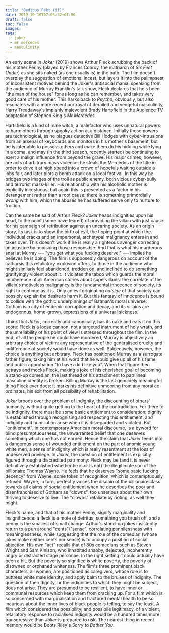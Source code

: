 ```yaml
---
title: "Oedipus Rekt (ii)"
date: 2019-10-10T07:08:32+01:00
draft: false
toc: false
images:
tags:
  - joker
  - mr mercedes
  - masculinity
---
```

An early scene in _Joker_ (2019) shows Arthur Fleck scrubbing the back of his mother Penny (played by Frances Conroy, the matriarch of _Six Feet Under_) as she sits naked (as one usually is) in the bath. The film doesn't overplay the suggestion of emotional incest, but layers it into the palimpsest of inconsistent motives behind the Joker's antisocial mania: speaking from the audience of Murray Franklin's talk show, Fleck declares that he's been "the man of the house" for as long as he can remember, and takes very good care of his mother. This harks back to _Psycho_, obviously, but also resonates with a more recent portrayal of derailed and vengeful masculinity, Harry Treadaway's impishly malevolent Brady Hartsfield in the Audience TV adaptation of Stephen King's _Mr Mercedes_.

Hartsfield is a kind of male witch, a malefactor who uses unnatural powers to harm others through spooky action at a distance. Initially those powers are technological, as he plagues detective Bill Hodges with cyber-intrusions from an arsenal of keyboards and monitors in his mother's basement, but he is later able to possess others and make them do his bidding while lying in a coma, and may (in the third season, recently started) be continuing to exert a malign influence from beyond the grave. His major crimes, however, are acts of arbitrary mass violence: he steals the Mercedes of the title in order to drive it at high speed into a crowd of hopefuls waiting outside a jobs fair, and later plots a bomb attack on a local festival. In this way he bridges two images of the troll as public enemy, both vicious cyber-bully and terrorist mass-killer. His relationship with his alcoholic mother is explicitly incestuous, but again this is presented as a factor in his derangement rather than a root cause: there is something primordially _wrong_ with him, which the abuses he has suffered serve only to nurture to fruition.

Can the same be said of Arthur Fleck? _Joker_ heaps indignities upon his head, to the point (some have feared) of providing the villain with just cause for his campaign of retribution against an uncaring society. As an origin story, its task is to show the birth of evil, the tipping point at which the individual cracks and an impersonal, archetypal malignancy enters in and takes over. This doesn't work if he is really a righteous avenger correcting an injustice by punishing those responsible. And that is what his murderous snarl at Murray --- "you get what you fucking deserve!" --- implies he believes he is doing. The film is supposedly dangerous on account of the catharsis this retaliatory explosion offers, to those in the audience who might similarly feel abandoned, trodden on, and inclined to do something gratifyingly violent about it. It violates the taboo which guards the moral incoherence of all American stories about supervillains: the correlate of the villain's motiveless malignancy is the fundamental innocence of society, its right to continue as it is. Only an evil originating _outside_ of that society can possibly explain the desire to harm it. But this fantasy of innocence is bound to collide with the gothic underpinnings of Batman's moral universe: Gotham is a city of endemic corruption and decay, and its villains are endogenous, home-grown, expressions of a universal sickness.

I think that _Joker_, correctly and canonically, has its cake and eats it on this score: Fleck is a loose cannon, not a targeted instrument of holy wrath, and the unreliability of his point of view is stressed throughout the film. In the end, of all the people he could have murdered, Murray is objectively an arbitrary choice of victim: any representative of the generalised cruelty and indifference of society would have done as well. Subjectively, however, the choice is anything but arbitrary. Fleck has positioned Murray as a surrogate father figure, taking him at his word that he would give up all of his fame and public approbation "to have a kid like you". When that figure then betrays and mocks Fleck, making a joke of his cherished goal of becoming a stand-up comedian, the last thread of his attachment to patrilineal masculine identity is broken. Killing Murray is the last genuinely meaningful thing Fleck ever does: it marks his definitive unmooring from any moral co-ordinates, his exit from all possibility of rehabilitation.

_Joker_ broods over the problem of indignity, the discounting of others' humanity, without quite getting to the heart of the contradiction. For there to be indignity, there must be some basic entitlement to consideration: dignity is established through recognising and respecting this entitlement, and indignity and humiliation arise when it is disregarded and violated. But "entitlement", in contemporary American moral discourse, is a byword for blind presumptuousness, the unwarranted belief that one deserves something which one has not earned. Hence the claim that _Joker_ feeds into a dangerous sense of wounded entitlement on the part of anomic young white men, a sense of indignity which is really resentment at the loss of undeserved privilege. In _Joker_, the question of entitlement is explicitly figured through a discredited patrimony: Fleck may be (and it is never definitively established whether he is or is not) the illegitimate son of the billionaire Thomas Wayne. He feels that he deserves "some basic fucking decency" from Wayne, some token of recognition, which is contemptuously refused. Wayne, in turn, perfectly voices the disdain of the billionaire class towards all claims of social entitlement when he describes the poor and disenfranchised of Gotham as "clowns", too unserious about their own thriving to deserve to live. The "clowns" retaliate by rioting, as well they might.

Fleck's name, and that of his mother Penny, signify marginality and insignificence: a fleck is a mote of detritus, something you brush off, and a penny is the smallest of small change. Arthur's stand-up jokes insistently return to a pun around "cents"/"sense", correlating pennilessness with meaninglessness, while suggesting that the role of the comedian (whose jokes make neither cents nor sense) is to occupy a position of social abjection. His own "act" recalls that of 80s comedians such as Steven Wright and Sam Kinison, who inhabited shabby, dejected, incoherently angry or distracted stage personae. In the right setting it could actually have been a hit. But the poverty so signified is white poverty, the poverty of disowned or orphaned whiteness. The film's three prominent black characters, all women, are positioned as caregivers, whose role is to buttress white male identity, and apply balm to the bruises of indignity. The question of their dignity, or the indignities to which they might be subject, does not arise. They are presumed to be resilient, to have inner or communal resources which keep them from cracking up. For a film which is so concerned with marginalisation and fractured mental health to be so incurious about the inner lives of black people is telling, to say the least. A film which considered the possibility, and possibile legitimacy, of a violent, retaliatory response to racialised indignity would be a hundred times more transgressive than _Joker_ is prepared to risk. The nearest thing in recent memory would be Boots Riley's _Sorry to Bother You_.
